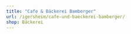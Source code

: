 ```yaml
---
title: "Cafe & Bäckerei Bamberger"
url: /igersheim/cafe-und-baeckerei-bamberger/
shop: Bäckerei
---
```


